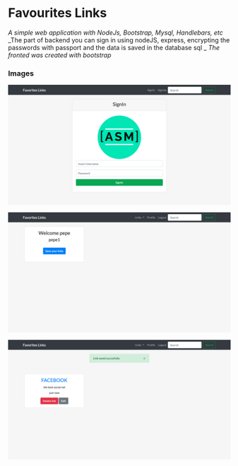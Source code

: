 # Favourites Links
_A simple web application with NodeJs, Bootstrap, Mysql, Handlebars, etc_
_The part of backend you can sign in using nodeJS, express, encrypting the passwords with passport and the data is saved in the database sql _
_The fronted was created with bootstrap_

### Images 

![img1](https://github.com/AbrahamSM96/favouritesLinks/blob/master/nodesql.png)

![img1](https://github.com/AbrahamSM96/favouritesLinks/blob/master/nodesql2.png)

![img1](https://github.com/AbrahamSM96/favouritesLinks/blob/master/nodesql3.png)
